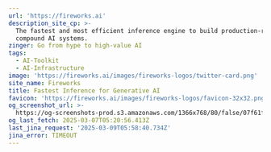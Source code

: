 ```yaml
---
url: 'https://fireworks.ai'
description_site_cp: >-
  The fastest and most efficient inference engine to build production-ready,
  compound AI systems.
zinger: Go from hype to high-value AI
tags:
  - AI-Toolkit
  - AI-Infrastructure
image: 'https://fireworks.ai/images/fireworks-logos/twitter-card.png'
site_name: Fireworks
title: Fastest Inference for Generative AI
favicon: 'https://fireworks.ai/images/fireworks-logos/favicon-32x32.png'
og_screenshot_url: >-
  https://og-screenshots-prod.s3.amazonaws.com/1366x768/80/false/07f61fe6dbcefc724aca7701d58868cd80c2c926fa33a35bff393838c6c7d262.jpeg
og_last_fetch: 2025-03-07T05:20:56.413Z
last_jina_request: '2025-03-09T05:58:40.734Z'
jina_error: TIMEOUT
---
```


